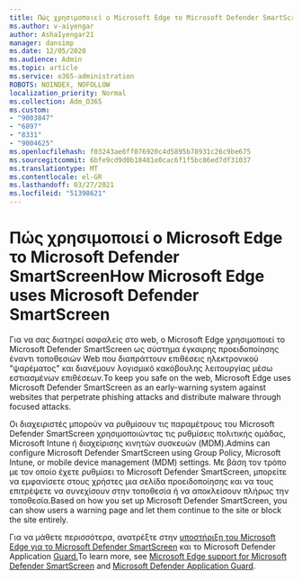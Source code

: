 ```yaml
---
title: Πώς χρησιμοποιεί ο Microsoft Edge το Microsoft Defender SmartScreen;
ms.author: v-aiyengar
author: AshaIyengar21
manager: dansimp
ms.date: 12/05/2020
ms.audience: Admin
ms.topic: article
ms.service: o365-administration
ROBOTS: NOINDEX, NOFOLLOW
localization_priority: Normal
ms.collection: Adm_O365
ms.custom:
- "9003847"
- "6897"
- "8331"
- "9004625"
ms.openlocfilehash: f03243ae6ff076920c4d5895b78931c26c9be675
ms.sourcegitcommit: 6bfe9cd9d0b18481e0cac6f1f5bc86ed7df31037
ms.translationtype: MT
ms.contentlocale: el-GR
ms.lasthandoff: 03/27/2021
ms.locfileid: "51398621"
---
```

# <a name="how-microsoft-edge-uses-microsoft-defender-smartscreen"></a><span data-ttu-id="318bf-102">Πώς χρησιμοποιεί ο Microsoft Edge το Microsoft Defender SmartScreen</span><span class="sxs-lookup"><span data-stu-id="318bf-102">How Microsoft Edge uses Microsoft Defender SmartScreen</span></span>

<span data-ttu-id="318bf-103">Για να σας διατηρεί ασφαλείς στο web, ο Microsoft Edge χρησιμοποιεί το Microsoft Defender SmartScreen ως σύστημα έγκαιρης προειδοποίησης έναντι τοποθεσιών Web που διαπράττουν επιθέσεις ηλεκτρονικού "ψαρέματος" και διανέμουν λογισμικό κακόβουλης λειτουργίας μέσω εστιασμένων επιθέσεων.</span><span class="sxs-lookup"><span data-stu-id="318bf-103">To keep you safe on the web, Microsoft Edge uses Microsoft Defender SmartScreen as an early-warning system against websites that perpetrate phishing attacks and distribute malware through focused attacks.</span></span>

<span data-ttu-id="318bf-104">Οι διαχειριστές μπορούν να ρυθμίσουν τις παραμέτρους του Microsoft Defender SmartScreen χρησιμοποιώντας τις ρυθμίσεις πολιτικής ομάδας, Microsoft Intune ή διαχείρισης κινητών συσκευών (MDM).</span><span class="sxs-lookup"><span data-stu-id="318bf-104">Admins can configure Microsoft Defender SmartScreen using Group Policy, Microsoft Intune, or mobile device management (MDM) settings.</span></span> <span data-ttu-id="318bf-105">Με βάση τον τρόπο με τον οποίο έχετε ρυθμίσει το Microsoft Defender SmartScreen, μπορείτε να εμφανίσετε στους χρήστες μια σελίδα προειδοποίησης και να τους επιτρέψετε να συνεχίσουν στην τοποθεσία ή να αποκλείσουν πλήρως την τοποθεσία.</span><span class="sxs-lookup"><span data-stu-id="318bf-105">Based on how you set up Microsoft Defender SmartScreen, you can show users a warning page and let them continue to the site or block the site entirely.</span></span>

<span data-ttu-id="318bf-106">Για να μάθετε περισσότερα, ανατρέξτε στην [υποστήριξη του Microsoft Edge για το Microsoft Defender SmartScreen](https://go.microsoft.com/fwlink/?linkid=2133081) και το Microsoft Defender Application [Guard.](https://go.microsoft.com/fwlink/?linkid=2132839)</span><span class="sxs-lookup"><span data-stu-id="318bf-106">To learn more, see [Microsoft Edge support for Microsoft Defender SmartScreen](https://go.microsoft.com/fwlink/?linkid=2133081) and [Microsoft Defender Application Guard](https://go.microsoft.com/fwlink/?linkid=2132839).</span></span>